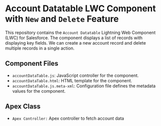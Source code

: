 # Account Datatable LWC Component with `New` and `Delete` Feature

This repository contains the `Account Datatable` Lightning Web Component (LWC) for Salesforce. The component displays a list of records with displaying key fields. We can create a new account record and delete multiple records in a single action. 

## Component Files

- `accountDataTable.js`: JavaScript controller for the component.
- `accountDataTable.html`: HTML template for the component.
- `accountDataTable.js.meta-xml`: Configuration file defines the metadata values for the component.

## Apex Class

- `Apex Controller:` Apex controller to fetch account data

   

